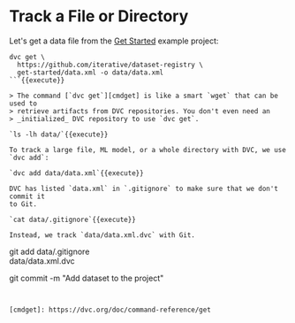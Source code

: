 # Track a File or Directory

Let's get a data file from the [Get
Started](https://dvc.org/doc/start/data-and-model-versioning) example project:

```
dvc get \
  https://github.com/iterative/dataset-registry \
  get-started/data.xml -o data/data.xml
```{{execute}}

> The command [`dvc get`][cmdget] is like a smart `wget` that can be used to
> retrieve artifacts from DVC repositories. You don't even need an
> _initialized_ DVC repository to use `dvc get`.

`ls -lh data/`{{execute}}

To track a large file, ML model, or a whole directory with DVC, we use `dvc add`:

`dvc add data/data.xml`{{execute}}

DVC has listed `data.xml` in `.gitignore` to make sure that we don't commit it
to Git.

`cat data/.gitignore`{{execute}}

Instead, we track `data/data.xml.dvc` with Git. 

```
git add data/.gitignore \
        data/data.xml.dvc

git commit -m "Add dataset to the project"
```{{execute}}


[cmdget]: https://dvc.org/doc/command-reference/get
